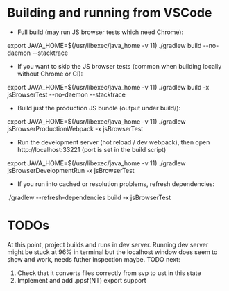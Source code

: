 # Building and running from VSCode

- Full build (may run JS browser tests which need Chrome):

export JAVA_HOME=$(/usr/libexec/java_home -v 11)
./gradlew build --no-daemon --stacktrace

- If you want to skip the JS browser tests (common when building locally without Chrome or CI):

export JAVA_HOME=$(/usr/libexec/java_home -v 11)
./gradlew build -x jsBrowserTest --no-daemon --stacktrace

- Build just the production JS bundle (output under build/):

export JAVA_HOME=$(/usr/libexec/java_home -v 11)
./gradlew jsBrowserProductionWebpack -x jsBrowserTest

- Run the development server (hot reload / dev webpack),
then open http://localhost:33221 (port is set in the build script)

export JAVA_HOME=$(/usr/libexec/java_home -v 11)
./gradlew jsBrowserDevelopmentRun -x jsBrowserTest

- If you run into cached or resolution problems, refresh dependencies:

./gradlew --refresh-dependencies build -x jsBrowserTest

# TODOs

At this point, project builds and runs in dev server. Running dev server might be stuck at 96% in terminal but the localhost window does seem to show and work, needs futher inspection maybe.
TODO next:

1. Check that it converts files correctly from svp to ust in this state
2. Implement and add .ppsf(NT) export support